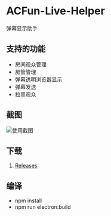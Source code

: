 # ACFun-Live-Helper
弹幕显示助手

## 支持的功能
* 房间观众管理
* 房管管理
* 弹幕透明浏览器显示
* 弹幕发送
* 拉黑观众

## 截图
![使用截图](https://raw.githubusercontent.com/ShigemoriHakura/ACFun-Live-Helper/master/screenshots/1.png) 

## 下载
1. [Releases](https://github.com/ShigemoriHakura/ACFun-Live-Helper/releases)

## 编译
* npm install
* npm run electron:build 